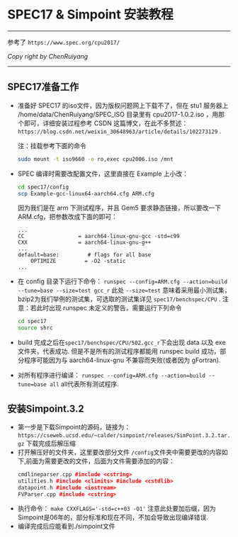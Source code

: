 # SPEC17 & Simpoint 安装教程
---
参考了 `https://www.spec.org/cpu2017/`

*Copy right by ChenRuiyang*

---
## SPEC17准备工作
+   准备好 SPEC17 的iso文件，因为版权问题网上下载不了，但在 stu1 服务器上 /home/data/ChenRuiyang/SPEC_ISO 目录里有 cpu2017-1.0.2.iso ，用那个即可，详细安装过程参考 CSDN 这篇博文，在此不多赘述：
    `https://blog.csdn.net/weixin_30648963/article/details/102273129` .
    
    注：挂载参考下面的命令
    ```bash
    sudo mount -t iso9660 -o ro,exec cpu2006.iso /mnt
    ```
+   SPEC 编译时需要改配置文件，这里直接在 Example 上小改：
    ```bash
    cd spec17/config
    scp Example-gcc-linux64-aarch64.cfg ARM.cfg
    ```
    因为我们是在 arm 下测试程序，并且 Gem5 要求静态链接，所以要改一下 ARM.cfg，把参数改成下面的即可：
    ```
    ...
    CC                 = aarch64-linux-gnu-gcc -std=c99
    CXX                = aarch64-linux-gnu-g++
    ...
    default=base:         # flags for all base 
        OPTIMIZE         = -O2 -static
    ...
    ```
+   在 config 目录下运行下命令：
    `runspec --config=ARM.cfg --action=build --tune=base --size=test gcc_r`
    此处 `--size=test` 意味着采用最小测试集，bzip2为我们举例的测试集，可选取的测试集详见 `spec17/benchspec/CPU` .
    注意：若此时出现 runspec 未定义的警告，需要运行下列命令
    ```bash
    cd spec17
    source shrc
    ```
+   build 完成之后在`spec17/benchspec/CPU/502.gcc_r`下会出现 data 以及 exe 文件夹，代表成功.
    但是不是所有的测试程序都能用 runspec build 成功，部分程序可能因为与 aarch64-linux-gnu 不兼容而失败(或者因为 gFortran).
+   对所有程序进行编译：
    `runspec --config=ARM.cfg --action=build --tune=base all`
    all代表所有测试程序.


## 安装Simpoint.3.2
+   第一步是下载Simpoint的源码，链接为：
    `https://cseweb.ucsd.edu/~calder/simpoint/releases/SimPoint.3.2.tar.gz`
    下载完成后解压缩
+   打开解压好的文件夹，这里要改部分文件
    `/config`文件夹中需要更改的内容如下,前面为需要更改的文件，后面为文件需要添加的内容：
    ```cpp
    cmdlineparser.cpp #include <cstring>
    utilities.h #include <climits> #include <cstdlib>
    datapoint.h #include <iostream>
    FVParser.cpp #include <cstring>
    ```
+   执行命令：
    `make CXXFLAGS='-std=c++03 -O1'`
    注意此处要加后缀，因为Simpoint是06年的，部分标准和现在不同，不加会导致出现编译错误.
+   编译完成后应能看到./simpoint文件